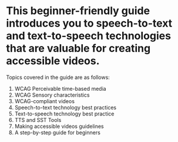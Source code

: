 
<h1>This beginner-friendly guide introduces you to speech-to-text and text-to-speech technologies that are valuable for creating accessible videos.</h1>

Topics covered in the guide are as follows:
<ol>
<li> WCAG Perceivable time-based media </li>
<li>  WCAG Sensory characteristics </li>
<li> WCAG-compliant videos </li>
<li> Speech-to-text technology best practices </li>
<li> Text-to-speech technology best practice </li>
<li> TTS and SST Tools </li>
<li> Making accessible videos guidelines </li>
<li> A step-by-step guide for beginners </li>
